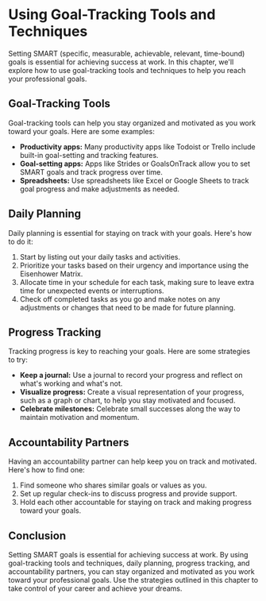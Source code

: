 Using Goal-Tracking Tools and Techniques
========================================================================

Setting SMART (specific, measurable, achievable, relevant, time-bound) goals is essential for achieving success at work. In this chapter, we'll explore how to use goal-tracking tools and techniques to help you reach your professional goals.

Goal-Tracking Tools
-------------------

Goal-tracking tools can help you stay organized and motivated as you work toward your goals. Here are some examples:

* **Productivity apps:** Many productivity apps like Todoist or Trello include built-in goal-setting and tracking features.
* **Goal-setting apps:** Apps like Strides or GoalsOnTrack allow you to set SMART goals and track progress over time.
* **Spreadsheets:** Use spreadsheets like Excel or Google Sheets to track goal progress and make adjustments as needed.

Daily Planning
--------------

Daily planning is essential for staying on track with your goals. Here's how to do it:

1. Start by listing out your daily tasks and activities.
2. Prioritize your tasks based on their urgency and importance using the Eisenhower Matrix.
3. Allocate time in your schedule for each task, making sure to leave extra time for unexpected events or interruptions.
4. Check off completed tasks as you go and make notes on any adjustments or changes that need to be made for future planning.

Progress Tracking
-----------------

Tracking progress is key to reaching your goals. Here are some strategies to try:

* **Keep a journal:** Use a journal to record your progress and reflect on what's working and what's not.
* **Visualize progress:** Create a visual representation of your progress, such as a graph or chart, to help you stay motivated and focused.
* **Celebrate milestones:** Celebrate small successes along the way to maintain motivation and momentum.

Accountability Partners
-----------------------

Having an accountability partner can help keep you on track and motivated. Here's how to find one:

1. Find someone who shares similar goals or values as you.
2. Set up regular check-ins to discuss progress and provide support.
3. Hold each other accountable for staying on track and making progress toward your goals.

Conclusion
----------

Setting SMART goals is essential for achieving success at work. By using goal-tracking tools and techniques, daily planning, progress tracking, and accountability partners, you can stay organized and motivated as you work toward your professional goals. Use the strategies outlined in this chapter to take control of your career and achieve your dreams.
